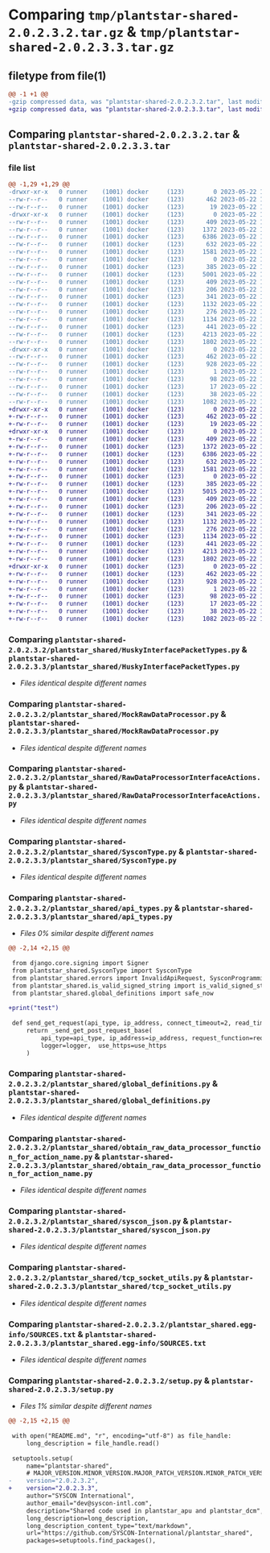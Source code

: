 # Comparing `tmp/plantstar-shared-2.0.2.3.2.tar.gz` & `tmp/plantstar-shared-2.0.2.3.3.tar.gz`

## filetype from file(1)

```diff
@@ -1 +1 @@
-gzip compressed data, was "plantstar-shared-2.0.2.3.2.tar", last modified: Mon May 22 15:46:39 2023, max compression
+gzip compressed data, was "plantstar-shared-2.0.2.3.3.tar", last modified: Mon May 22 15:58:38 2023, max compression
```

## Comparing `plantstar-shared-2.0.2.3.2.tar` & `plantstar-shared-2.0.2.3.3.tar`

### file list

```diff
@@ -1,29 +1,29 @@
-drwxr-xr-x   0 runner    (1001) docker     (123)        0 2023-05-22 15:46:39.166085 plantstar-shared-2.0.2.3.2/
--rw-r--r--   0 runner    (1001) docker     (123)      462 2023-05-22 15:46:39.166085 plantstar-shared-2.0.2.3.2/PKG-INFO
--rw-r--r--   0 runner    (1001) docker     (123)       19 2023-05-22 15:46:27.000000 plantstar-shared-2.0.2.3.2/README.md
-drwxr-xr-x   0 runner    (1001) docker     (123)        0 2023-05-22 15:46:39.166085 plantstar-shared-2.0.2.3.2/plantstar_shared/
--rw-r--r--   0 runner    (1001) docker     (123)      409 2023-05-22 15:46:27.000000 plantstar-shared-2.0.2.3.2/plantstar_shared/DataCollectionModuleProcessNames.py
--rw-r--r--   0 runner    (1001) docker     (123)     1372 2023-05-22 15:46:27.000000 plantstar-shared-2.0.2.3.2/plantstar_shared/HuskyInterfacePacketTypes.py
--rw-r--r--   0 runner    (1001) docker     (123)     6386 2023-05-22 15:46:27.000000 plantstar-shared-2.0.2.3.2/plantstar_shared/MockRawDataProcessor.py
--rw-r--r--   0 runner    (1001) docker     (123)      632 2023-05-22 15:46:27.000000 plantstar-shared-2.0.2.3.2/plantstar_shared/RawDataProcessorInterfaceActions.py
--rw-r--r--   0 runner    (1001) docker     (123)     1581 2023-05-22 15:46:27.000000 plantstar-shared-2.0.2.3.2/plantstar_shared/SysconType.py
--rw-r--r--   0 runner    (1001) docker     (123)        0 2023-05-22 15:46:27.000000 plantstar-shared-2.0.2.3.2/plantstar_shared/__init__.py
--rw-r--r--   0 runner    (1001) docker     (123)      385 2023-05-22 15:46:27.000000 plantstar-shared-2.0.2.3.2/plantstar_shared/add_size_onto_string_and_return.py
--rw-r--r--   0 runner    (1001) docker     (123)     5001 2023-05-22 15:46:27.000000 plantstar-shared-2.0.2.3.2/plantstar_shared/api_types.py
--rw-r--r--   0 runner    (1001) docker     (123)      409 2023-05-22 15:46:27.000000 plantstar-shared-2.0.2.3.2/plantstar_shared/convert_bytes_to_object.py
--rw-r--r--   0 runner    (1001) docker     (123)      206 2023-05-22 15:46:27.000000 plantstar-shared-2.0.2.3.2/plantstar_shared/convert_object_to_bytes.py
--rw-r--r--   0 runner    (1001) docker     (123)      341 2023-05-22 15:46:27.000000 plantstar-shared-2.0.2.3.2/plantstar_shared/errors.py
--rw-r--r--   0 runner    (1001) docker     (123)     1132 2023-05-22 15:46:27.000000 plantstar-shared-2.0.2.3.2/plantstar_shared/global_definitions.py
--rw-r--r--   0 runner    (1001) docker     (123)      276 2023-05-22 15:46:27.000000 plantstar-shared-2.0.2.3.2/plantstar_shared/is_valid_signed_string.py
--rw-r--r--   0 runner    (1001) docker     (123)     1134 2023-05-22 15:46:27.000000 plantstar-shared-2.0.2.3.2/plantstar_shared/obtain_raw_data_processor_function_for_action_name.py
--rw-r--r--   0 runner    (1001) docker     (123)      441 2023-05-22 15:46:27.000000 plantstar-shared-2.0.2.3.2/plantstar_shared/syscon_image_field.py
--rw-r--r--   0 runner    (1001) docker     (123)     4213 2023-05-22 15:46:27.000000 plantstar-shared-2.0.2.3.2/plantstar_shared/syscon_json.py
--rw-r--r--   0 runner    (1001) docker     (123)     1802 2023-05-22 15:46:27.000000 plantstar-shared-2.0.2.3.2/plantstar_shared/tcp_socket_utils.py
-drwxr-xr-x   0 runner    (1001) docker     (123)        0 2023-05-22 15:46:39.166085 plantstar-shared-2.0.2.3.2/plantstar_shared.egg-info/
--rw-r--r--   0 runner    (1001) docker     (123)      462 2023-05-22 15:46:39.000000 plantstar-shared-2.0.2.3.2/plantstar_shared.egg-info/PKG-INFO
--rw-r--r--   0 runner    (1001) docker     (123)      928 2023-05-22 15:46:39.000000 plantstar-shared-2.0.2.3.2/plantstar_shared.egg-info/SOURCES.txt
--rw-r--r--   0 runner    (1001) docker     (123)        1 2023-05-22 15:46:39.000000 plantstar-shared-2.0.2.3.2/plantstar_shared.egg-info/dependency_links.txt
--rw-r--r--   0 runner    (1001) docker     (123)       98 2023-05-22 15:46:39.000000 plantstar-shared-2.0.2.3.2/plantstar_shared.egg-info/requires.txt
--rw-r--r--   0 runner    (1001) docker     (123)       17 2023-05-22 15:46:39.000000 plantstar-shared-2.0.2.3.2/plantstar_shared.egg-info/top_level.txt
--rw-r--r--   0 runner    (1001) docker     (123)       38 2023-05-22 15:46:39.166085 plantstar-shared-2.0.2.3.2/setup.cfg
--rw-r--r--   0 runner    (1001) docker     (123)     1082 2023-05-22 15:46:27.000000 plantstar-shared-2.0.2.3.2/setup.py
+drwxr-xr-x   0 runner    (1001) docker     (123)        0 2023-05-22 15:58:38.130890 plantstar-shared-2.0.2.3.3/
+-rw-r--r--   0 runner    (1001) docker     (123)      462 2023-05-22 15:58:38.130890 plantstar-shared-2.0.2.3.3/PKG-INFO
+-rw-r--r--   0 runner    (1001) docker     (123)       19 2023-05-22 15:58:26.000000 plantstar-shared-2.0.2.3.3/README.md
+drwxr-xr-x   0 runner    (1001) docker     (123)        0 2023-05-22 15:58:38.126890 plantstar-shared-2.0.2.3.3/plantstar_shared/
+-rw-r--r--   0 runner    (1001) docker     (123)      409 2023-05-22 15:58:26.000000 plantstar-shared-2.0.2.3.3/plantstar_shared/DataCollectionModuleProcessNames.py
+-rw-r--r--   0 runner    (1001) docker     (123)     1372 2023-05-22 15:58:26.000000 plantstar-shared-2.0.2.3.3/plantstar_shared/HuskyInterfacePacketTypes.py
+-rw-r--r--   0 runner    (1001) docker     (123)     6386 2023-05-22 15:58:26.000000 plantstar-shared-2.0.2.3.3/plantstar_shared/MockRawDataProcessor.py
+-rw-r--r--   0 runner    (1001) docker     (123)      632 2023-05-22 15:58:26.000000 plantstar-shared-2.0.2.3.3/plantstar_shared/RawDataProcessorInterfaceActions.py
+-rw-r--r--   0 runner    (1001) docker     (123)     1581 2023-05-22 15:58:26.000000 plantstar-shared-2.0.2.3.3/plantstar_shared/SysconType.py
+-rw-r--r--   0 runner    (1001) docker     (123)        0 2023-05-22 15:58:26.000000 plantstar-shared-2.0.2.3.3/plantstar_shared/__init__.py
+-rw-r--r--   0 runner    (1001) docker     (123)      385 2023-05-22 15:58:26.000000 plantstar-shared-2.0.2.3.3/plantstar_shared/add_size_onto_string_and_return.py
+-rw-r--r--   0 runner    (1001) docker     (123)     5015 2023-05-22 15:58:26.000000 plantstar-shared-2.0.2.3.3/plantstar_shared/api_types.py
+-rw-r--r--   0 runner    (1001) docker     (123)      409 2023-05-22 15:58:26.000000 plantstar-shared-2.0.2.3.3/plantstar_shared/convert_bytes_to_object.py
+-rw-r--r--   0 runner    (1001) docker     (123)      206 2023-05-22 15:58:26.000000 plantstar-shared-2.0.2.3.3/plantstar_shared/convert_object_to_bytes.py
+-rw-r--r--   0 runner    (1001) docker     (123)      341 2023-05-22 15:58:26.000000 plantstar-shared-2.0.2.3.3/plantstar_shared/errors.py
+-rw-r--r--   0 runner    (1001) docker     (123)     1132 2023-05-22 15:58:26.000000 plantstar-shared-2.0.2.3.3/plantstar_shared/global_definitions.py
+-rw-r--r--   0 runner    (1001) docker     (123)      276 2023-05-22 15:58:26.000000 plantstar-shared-2.0.2.3.3/plantstar_shared/is_valid_signed_string.py
+-rw-r--r--   0 runner    (1001) docker     (123)     1134 2023-05-22 15:58:26.000000 plantstar-shared-2.0.2.3.3/plantstar_shared/obtain_raw_data_processor_function_for_action_name.py
+-rw-r--r--   0 runner    (1001) docker     (123)      441 2023-05-22 15:58:26.000000 plantstar-shared-2.0.2.3.3/plantstar_shared/syscon_image_field.py
+-rw-r--r--   0 runner    (1001) docker     (123)     4213 2023-05-22 15:58:26.000000 plantstar-shared-2.0.2.3.3/plantstar_shared/syscon_json.py
+-rw-r--r--   0 runner    (1001) docker     (123)     1802 2023-05-22 15:58:26.000000 plantstar-shared-2.0.2.3.3/plantstar_shared/tcp_socket_utils.py
+drwxr-xr-x   0 runner    (1001) docker     (123)        0 2023-05-22 15:58:38.130890 plantstar-shared-2.0.2.3.3/plantstar_shared.egg-info/
+-rw-r--r--   0 runner    (1001) docker     (123)      462 2023-05-22 15:58:38.000000 plantstar-shared-2.0.2.3.3/plantstar_shared.egg-info/PKG-INFO
+-rw-r--r--   0 runner    (1001) docker     (123)      928 2023-05-22 15:58:38.000000 plantstar-shared-2.0.2.3.3/plantstar_shared.egg-info/SOURCES.txt
+-rw-r--r--   0 runner    (1001) docker     (123)        1 2023-05-22 15:58:38.000000 plantstar-shared-2.0.2.3.3/plantstar_shared.egg-info/dependency_links.txt
+-rw-r--r--   0 runner    (1001) docker     (123)       98 2023-05-22 15:58:38.000000 plantstar-shared-2.0.2.3.3/plantstar_shared.egg-info/requires.txt
+-rw-r--r--   0 runner    (1001) docker     (123)       17 2023-05-22 15:58:38.000000 plantstar-shared-2.0.2.3.3/plantstar_shared.egg-info/top_level.txt
+-rw-r--r--   0 runner    (1001) docker     (123)       38 2023-05-22 15:58:38.130890 plantstar-shared-2.0.2.3.3/setup.cfg
+-rw-r--r--   0 runner    (1001) docker     (123)     1082 2023-05-22 15:58:26.000000 plantstar-shared-2.0.2.3.3/setup.py
```

### Comparing `plantstar-shared-2.0.2.3.2/plantstar_shared/HuskyInterfacePacketTypes.py` & `plantstar-shared-2.0.2.3.3/plantstar_shared/HuskyInterfacePacketTypes.py`

 * *Files identical despite different names*

### Comparing `plantstar-shared-2.0.2.3.2/plantstar_shared/MockRawDataProcessor.py` & `plantstar-shared-2.0.2.3.3/plantstar_shared/MockRawDataProcessor.py`

 * *Files identical despite different names*

### Comparing `plantstar-shared-2.0.2.3.2/plantstar_shared/RawDataProcessorInterfaceActions.py` & `plantstar-shared-2.0.2.3.3/plantstar_shared/RawDataProcessorInterfaceActions.py`

 * *Files identical despite different names*

### Comparing `plantstar-shared-2.0.2.3.2/plantstar_shared/SysconType.py` & `plantstar-shared-2.0.2.3.3/plantstar_shared/SysconType.py`

 * *Files identical despite different names*

### Comparing `plantstar-shared-2.0.2.3.2/plantstar_shared/api_types.py` & `plantstar-shared-2.0.2.3.3/plantstar_shared/api_types.py`

 * *Files 0% similar despite different names*

```diff
@@ -2,14 +2,15 @@
 
 from django.core.signing import Signer
 from plantstar_shared.SysconType import SysconType
 from plantstar_shared.errors import InvalidApiRequest, SysconProgrammingError
 from plantstar_shared.is_valid_signed_string import is_valid_signed_string
 from plantstar_shared.global_definitions import safe_now
 
+print("test")
 
 def send_get_request(api_type, ip_address, connect_timeout=2, read_timeout=10, data=None, signer_key=None, logger=None, use_https=False):
     return _send_get_post_request_base(
         api_type=api_type, ip_address=ip_address, request_function=requests.get, connect_timeout=connect_timeout, read_timeout=read_timeout, data=data, signer_key=signer_key,
         logger=logger,  use_https=use_https
     )
```

### Comparing `plantstar-shared-2.0.2.3.2/plantstar_shared/global_definitions.py` & `plantstar-shared-2.0.2.3.3/plantstar_shared/global_definitions.py`

 * *Files identical despite different names*

### Comparing `plantstar-shared-2.0.2.3.2/plantstar_shared/obtain_raw_data_processor_function_for_action_name.py` & `plantstar-shared-2.0.2.3.3/plantstar_shared/obtain_raw_data_processor_function_for_action_name.py`

 * *Files identical despite different names*

### Comparing `plantstar-shared-2.0.2.3.2/plantstar_shared/syscon_json.py` & `plantstar-shared-2.0.2.3.3/plantstar_shared/syscon_json.py`

 * *Files identical despite different names*

### Comparing `plantstar-shared-2.0.2.3.2/plantstar_shared/tcp_socket_utils.py` & `plantstar-shared-2.0.2.3.3/plantstar_shared/tcp_socket_utils.py`

 * *Files identical despite different names*

### Comparing `plantstar-shared-2.0.2.3.2/plantstar_shared.egg-info/SOURCES.txt` & `plantstar-shared-2.0.2.3.3/plantstar_shared.egg-info/SOURCES.txt`

 * *Files identical despite different names*

### Comparing `plantstar-shared-2.0.2.3.2/setup.py` & `plantstar-shared-2.0.2.3.3/setup.py`

 * *Files 1% similar despite different names*

```diff
@@ -2,15 +2,15 @@
 
 with open("README.md", "r", encoding="utf-8") as file_handle:
     long_description = file_handle.read()
 
 setuptools.setup(
     name="plantstar-shared",
     # MAJOR_VERSION.MINOR_VERSION.MAJOR_PATCH_VERSION.MINOR_PATCH_VERSION.SUBVERSION
-    version="2.0.2.3.2",
+    version="2.0.2.3.3",
     author="SYSCON International",
     author_email="dev@syscon-intl.com",
     description="Shared code used in plantstar_apu and plantstar_dcm",
     long_description=long_description,
     long_description_content_type="text/markdown",
     url="https://github.com/SYSCON-International/plantstar_shared",
     packages=setuptools.find_packages(),
```

